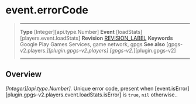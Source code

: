 # event.errorCode

> --------------------- ------------------------------------------------------------------------------------------
> __Type__              [Integer][api.type.Number]
> __Event__             [loadStats][players.event.loadStats]
> __Revision__          [REVISION_LABEL](REVISION_URL)
> __Keywords__          Google Play Games Services, game network, gpgs
> __See also__          [gpgs-v2.players.*][plugin.gpgs-v2.players]
>                       [gpgs-v2.*][plugin.gpgs-v2]
> --------------------- ------------------------------------------------------------------------------------------

## Overview

_[Integer][api.type.Number]._ Unique error code, present when [event.isError][plugin.gpgs-v2.players.event.loadStats.isError] is `true`, `nil` otherwise..